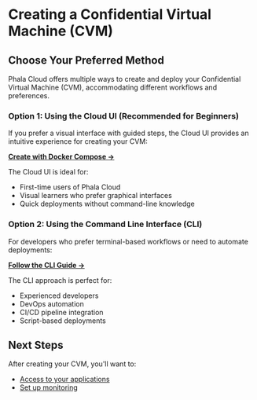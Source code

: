 # Creating a Confidential Virtual Machine (CVM)

## Choose Your Preferred Method

Phala Cloud offers multiple ways to create and deploy your Confidential Virtual Machine (CVM), accommodating different workflows and preferences.

### Option 1: Using the Cloud UI (Recommended for Beginners)

If you prefer a visual interface with guided steps, the Cloud UI provides an intuitive experience for creating your CVM:

[**Create with Docker Compose →**](./create-with-docker-compose)

The Cloud UI is ideal for:
- First-time users of Phala Cloud
- Visual learners who prefer graphical interfaces
- Quick deployments without command-line knowledge

### Option 2: Using the Command Line Interface (CLI)

For developers who prefer terminal-based workflows or need to automate deployments:

[**Follow the CLI Guide →**](../getting-started/start-from-cloud-cli.md)

The CLI approach is perfect for:
- Experienced developers
- DevOps automation
- CI/CD pipeline integration
- Script-based deployments

## Next Steps

After creating your CVM, you'll want to:
- [Access to your applications](./access-your-applications.md)
- [Set up monitoring](../cvm-mangement/management-check-logs.md)

